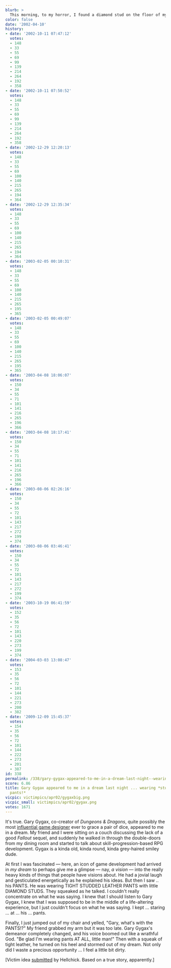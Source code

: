 ```yaml
---
blurb: >
  This morning, to my horror, I found a diamond stud on the floor of my dining room.
color: false
date: '2002-04-10'
history:
- date: '2002-10-11 07:47:12'
  votes:
  - 148
  - 33
  - 55
  - 69
  - 99
  - 139
  - 214
  - 264
  - 192
  - 358
- date: '2002-10-11 07:50:52'
  votes:
  - 148
  - 33
  - 55
  - 69
  - 99
  - 139
  - 214
  - 264
  - 192
  - 358
- date: '2002-12-29 12:20:13'
  votes:
  - 148
  - 33
  - 55
  - 69
  - 100
  - 140
  - 215
  - 265
  - 194
  - 364
- date: '2002-12-29 12:35:34'
  votes:
  - 148
  - 33
  - 55
  - 69
  - 100
  - 140
  - 215
  - 265
  - 194
  - 364
- date: '2003-02-05 00:10:31'
  votes:
  - 148
  - 33
  - 55
  - 69
  - 100
  - 140
  - 215
  - 265
  - 195
  - 365
- date: '2003-02-05 00:49:07'
  votes:
  - 148
  - 33
  - 55
  - 69
  - 100
  - 140
  - 215
  - 265
  - 195
  - 365
- date: '2003-04-08 18:06:07'
  votes:
  - 150
  - 34
  - 55
  - 71
  - 101
  - 141
  - 216
  - 265
  - 196
  - 366
- date: '2003-04-08 18:17:41'
  votes:
  - 150
  - 34
  - 55
  - 71
  - 101
  - 141
  - 216
  - 265
  - 196
  - 366
- date: '2003-08-06 02:26:16'
  votes:
  - 150
  - 34
  - 55
  - 72
  - 101
  - 143
  - 217
  - 272
  - 199
  - 374
- date: '2003-08-06 03:46:41'
  votes:
  - 150
  - 34
  - 55
  - 72
  - 101
  - 143
  - 217
  - 272
  - 199
  - 374
- date: '2003-10-19 06:41:59'
  votes:
  - 152
  - 35
  - 56
  - 72
  - 101
  - 143
  - 220
  - 273
  - 199
  - 374
- date: '2004-03-03 13:08:47'
  votes:
  - 153
  - 35
  - 56
  - 72
  - 101
  - 144
  - 221
  - 273
  - 200
  - 382
- date: '2009-12-09 15:45:37'
  votes:
  - 154
  - 35
  - 56
  - 72
  - 101
  - 144
  - 222
  - 273
  - 201
  - 387
id: 338
permalink: /338/gary-gygax-appeared-to-me-in-a-dream-last-night--wearing-studded-leather-pants/
score: 6.86
title: Gary Gygax appeared to me in a dream last night ... wearing *studded leather
  pants!*
vicpic: victimpics/apr02/gygaxbig.png
vicpic_small: victimpics/apr02/gygax.png
votes: 1671
---
```


It's true. Gary Gygax, co-creator of *Dungeons & Dragons*, quite
possibly the most [influential game
designer](https://web.archive.org/web/20020410000000/http://gamespy.com/articles/march02/top30/1813/index.shtm)
ever to grace a pair of dice, appeared to me in a dream. My friend and I
were sitting on a couch discussing the lack of a good *Fallout* sequel,
and suddenly he walked in through the double-doors from my dining room
and started to talk about skill-progression-based RPG development. Gygax
is a kinda old, kinda round, kinda grey-haired smiley dude.

At first I was fascinated — here, an icon of game development had
arrived in *my dream* to perhaps give me a glimpse — nay, *a vision* —
into the really heavy kinds of things that people have visions about. He
had a jovial laugh and gesticulated energetically as he explained his
ideas. But then I saw .. his PANTS. He was wearing TIGHT STUDDED LEATHER
PANTS with little DIAMOND STUDS. They squeaked as he talked. I couldn't
really concentrate on what he was saying. I knew that I should listen to
Gary Gygax, I knew that I was supposed to be in the middle of a
life-altering experience, but I just couldn't focus on what he was
saying. I kept ... staring ... at ... his ... pants.

Finally, I just jumped out of my chair and yelled, "Gary, what's with
the PANTS!?" My friend grabbed my arm but it was too late. Gary Gygax's
demeanor completely changed, and his voice boomed out like a wrathful
God. "Be glad I'm wearing pants AT ALL, little man!" Then with a squeak
of tight leather, he turned on his heel and stormed out of my dream. Not
only did I waste a precious opportunity ... I feel a little bit dirty.

\[Victim idea [submitted](mailto:feedback@gamespy.com) by Hellchick.
Based on a true story, apparently.\]